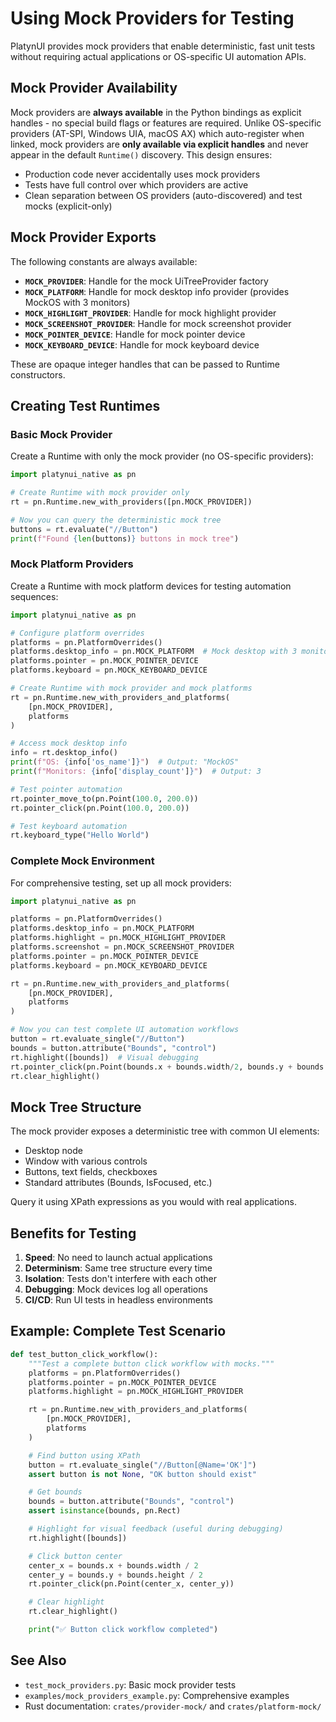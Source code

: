 # Using Mock Providers for Testing

PlatynUI provides mock providers that enable deterministic, fast unit tests without requiring actual applications or OS-specific UI automation APIs.

## Mock Provider Availability

Mock providers are **always available** in the Python bindings as explicit handles - no special build flags or features are required. Unlike OS-specific providers (AT-SPI, Windows UIA, macOS AX) which auto-register when linked, mock providers are **only available via explicit handles** and never appear in the default `Runtime()` discovery. This design ensures:

- Production code never accidentally uses mock providers
- Tests have full control over which providers are active
- Clean separation between OS providers (auto-discovered) and test mocks (explicit-only)

## Mock Provider Exports

The following constants are always available:

- **`MOCK_PROVIDER`**: Handle for the mock UiTreeProvider factory
- **`MOCK_PLATFORM`**: Handle for mock desktop info provider (provides MockOS with 3 monitors)
- **`MOCK_HIGHLIGHT_PROVIDER`**: Handle for mock highlight provider
- **`MOCK_SCREENSHOT_PROVIDER`**: Handle for mock screenshot provider
- **`MOCK_POINTER_DEVICE`**: Handle for mock pointer device
- **`MOCK_KEYBOARD_DEVICE`**: Handle for mock keyboard device

These are opaque integer handles that can be passed to Runtime constructors.

## Creating Test Runtimes

### Basic Mock Provider

Create a Runtime with only the mock provider (no OS-specific providers):

```python
import platynui_native as pn

# Create Runtime with mock provider only
rt = pn.Runtime.new_with_providers([pn.MOCK_PROVIDER])

# Now you can query the deterministic mock tree
buttons = rt.evaluate("//Button")
print(f"Found {len(buttons)} buttons in mock tree")
```

### Mock Platform Providers

Create a Runtime with mock platform devices for testing automation sequences:

```python
import platynui_native as pn

# Configure platform overrides
platforms = pn.PlatformOverrides()
platforms.desktop_info = pn.MOCK_PLATFORM  # Mock desktop with 3 monitors
platforms.pointer = pn.MOCK_POINTER_DEVICE
platforms.keyboard = pn.MOCK_KEYBOARD_DEVICE

# Create Runtime with mock provider and mock platforms
rt = pn.Runtime.new_with_providers_and_platforms(
    [pn.MOCK_PROVIDER],
    platforms
)

# Access mock desktop info
info = rt.desktop_info()
print(f"OS: {info['os_name']}")  # Output: "MockOS"
print(f"Monitors: {info['display_count']}")  # Output: 3

# Test pointer automation
rt.pointer_move_to(pn.Point(100.0, 200.0))
rt.pointer_click(pn.Point(100.0, 200.0))

# Test keyboard automation
rt.keyboard_type("Hello World")
```

### Complete Mock Environment

For comprehensive testing, set up all mock providers:

```python
import platynui_native as pn

platforms = pn.PlatformOverrides()
platforms.desktop_info = pn.MOCK_PLATFORM
platforms.highlight = pn.MOCK_HIGHLIGHT_PROVIDER
platforms.screenshot = pn.MOCK_SCREENSHOT_PROVIDER
platforms.pointer = pn.MOCK_POINTER_DEVICE
platforms.keyboard = pn.MOCK_KEYBOARD_DEVICE

rt = pn.Runtime.new_with_providers_and_platforms(
    [pn.MOCK_PROVIDER],
    platforms
)

# Now you can test complete UI automation workflows
button = rt.evaluate_single("//Button")
bounds = button.attribute("Bounds", "control")
rt.highlight([bounds])  # Visual debugging
rt.pointer_click(pn.Point(bounds.x + bounds.width/2, bounds.y + bounds.height/2))
rt.clear_highlight()
```

## Mock Tree Structure

The mock provider exposes a deterministic tree with common UI elements:

- Desktop node
- Window with various controls
- Buttons, text fields, checkboxes
- Standard attributes (Bounds, IsFocused, etc.)

Query it using XPath expressions as you would with real applications.

## Benefits for Testing

1. **Speed**: No need to launch actual applications
2. **Determinism**: Same tree structure every time
3. **Isolation**: Tests don't interfere with each other
4. **Debugging**: Mock devices log all operations
5. **CI/CD**: Run UI tests in headless environments

## Example: Complete Test Scenario

```python
def test_button_click_workflow():
    """Test a complete button click workflow with mocks."""
    platforms = pn.PlatformOverrides()
    platforms.pointer = pn.MOCK_POINTER_DEVICE
    platforms.highlight = pn.MOCK_HIGHLIGHT_PROVIDER

    rt = pn.Runtime.new_with_providers_and_platforms(
        [pn.MOCK_PROVIDER],
        platforms
    )

    # Find button using XPath
    button = rt.evaluate_single("//Button[@Name='OK']")
    assert button is not None, "OK button should exist"

    # Get bounds
    bounds = button.attribute("Bounds", "control")
    assert isinstance(bounds, pn.Rect)

    # Highlight for visual feedback (useful during debugging)
    rt.highlight([bounds])

    # Click button center
    center_x = bounds.x + bounds.width / 2
    center_y = bounds.y + bounds.height / 2
    rt.pointer_click(pn.Point(center_x, center_y))

    # Clear highlight
    rt.clear_highlight()

    print("✅ Button click workflow completed")
```

## See Also

- `test_mock_providers.py`: Basic mock provider tests
- `examples/mock_providers_example.py`: Comprehensive examples
- Rust documentation: `crates/provider-mock/` and `crates/platform-mock/`
